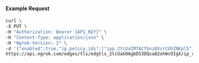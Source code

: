 <!-- Code generated for API Clients. DO NOT EDIT. -->

#### Example Request

```bash
curl \
-X PUT \
-H "Authorization: Bearer {API_KEY}" \
-H "Content-Type: application/json" \
-H "Ngrok-Version: 2" \
-d '{"enabled":true,"ip_policy_ids":["ipp_2tcUaIM7ACfbnzQVsrCUhZNKpl5","ipp_2tcUaCZzQauQhqU699YIjKRXDIN"]}' \
https://api.ngrok.com/edges/tls/edgtls_2tcUaG0AgbD53DQsa82ohWcOIgX/ip_restriction
```
